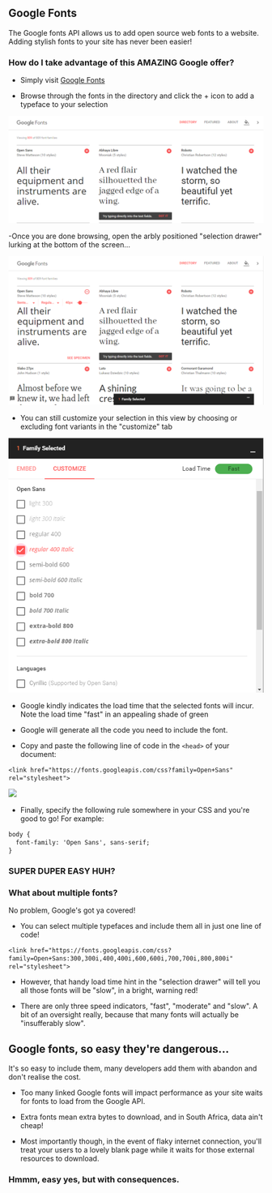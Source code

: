 ## Google Fonts

The Google fonts API allows us to add open source web fonts to a website. Adding stylish fonts to your site has never been easier!

### How do I take advantage of this AMAZING Google offer?
- Simply visit [Google Fonts](https://fonts.google.com/)

- Browse through the fonts in the directory and click the + icon to add a typeface to your selection

![Browse and click + to add](img/google-fonts-1.PNG)

-Once you are done browsing, open the arbly positioned "selection drawer" lurking at the bottom of the screen...

![](img/google-fonts-2.PNG)

- You can still customize your selection in this view by choosing or excluding font variants in the "customize" tab

![](img/google-fonts-3.PNG)

- Google kindly indicates the load time that the selected fonts will incur. Note the load time "fast" in an appealing shade of green

- Google will generate all the code you need to include the font.

- Copy and paste the following line of code in the `<head>` of your document:

```
<link href="https://fonts.googleapis.com/css?family=Open+Sans" rel="stylesheet">
```

![]("img/google-fonts-4.PNG")

- Finally, specify the following rule somewhere in your CSS and you're good to go! For example:

```
body {
  font-family: 'Open Sans', sans-serif;
}
```

### SUPER DUPER EASY HUH?

### What about multiple fonts?
No problem, Google's got ya covered!

- You can select multiple typefaces and include them all in just one line of code!

```
<link href="https://fonts.googleapis.com/css?family=Open+Sans:300,300i,400,400i,600,600i,700,700i,800,800i" rel="stylesheet">
```

- However, that handy load time hint in the "selection drawer" will tell you all those fonts will be "slow", in a bright, warning red!

- There are only three speed indicators, "fast", "moderate" and "slow". A bit of an oversight really, because that many fonts will actually be "insufferably slow".

## Google fonts, so easy they're dangerous...

It's so easy to include them, many developers add them with abandon and don't realise the cost.

- Too many linked Google fonts will impact performance as your site waits for fonts to load from the Google API.

- Extra fonts mean extra bytes to download, and in South Africa, data ain't cheap!

- Most importantly though, in the event of flaky internet connection, you'll treat your users to a lovely blank page while it waits for those external resources to download.

### Hmmm, easy yes, but with consequences.

